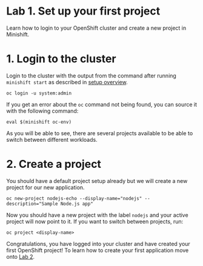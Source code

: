 # Lab 1. Set up your first project

Learn how to login to your OpenShift cluster and create a new project in Minishift.

# 1. Login to the cluster

Login to the cluster with the output from the command after running `minishift start` as described in [setup overview](../README.md).

```
oc login -u system:admin
```

If you get an error about the `oc` command not being found, you can source it with the following command:

```
eval $(minishift oc-env)
```

As you will be able to see, there are several projects available to be able to switch between different workloads.

# 2. Create a project

You should have a default project setup already but we will create a new project for our new application. 

```
oc new-project nodejs-echo --display-name="nodejs" --description="Sample Node.js app"
```

Now you should have a new project with the label `nodejs` and your active project will now point to it. If you want to switch between projects, run:

```
oc project <display-name>
```

Congratulations, you have logged into your cluster and have created your first OpenShift project! To learn how to create your first application move onto [Lab 2](../Lab2/README.md).

